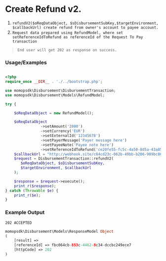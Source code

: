 # Create Refund v2.

1.	`refundV2($oReqDataObject, $sDisbursementSubKey,$targetEnvironment, $callbackUrl) create refund from owner's account to payee account.`
2. `Request data prepared using RefundModel, where set setReferenceIdToRefund as referenceId of the Request To Pay transaction`

> `End user will get 202 as response on success. `

### Usage/Examples

```php

<?php
require_once __DIR__ . './../bootstrap.php';

use momopsdk\Disbursement\DisbursementTransaction;
use momopsdk\Disbursement\Models\RefundModel;

try {

    $oReqDataObject = new RefundModel();

    $oReqDataObject
                ->setAmount('2000')
                ->setCurrency('EUR')
                ->setExternalId('12345678')
                ->setPayerMessage('Payer message here')
                ->setPayeeNote('Payee note here')
                ->setReferenceIdToRefund('ce20fe55-fc5c-4a50-8d5a-43a85e67f928');
    $callbackUrl = "http://webhook.site/c84cd23c-062b-49bb-b206-909bc8625207";
    $request = DisbursementTransaction::refundV2(
       $oReqDataObject, $sDisbursementSubKey,
       $targetEnvironment, $callbackUrl
    );

    $response = $request->execute();
    print_r($response);
} catch (Throwable $e) {
    print_r($e);
}

```

### Example Output
`202 ACCEPTED`
```php
momopsdk\Disbursement\Models\ResponseModel Object
(
    [result] =>
    [referenceId] => fbc064cb-853c-4462-8c34-dccbc249ece7
    [httpCode] => 202
)


```

